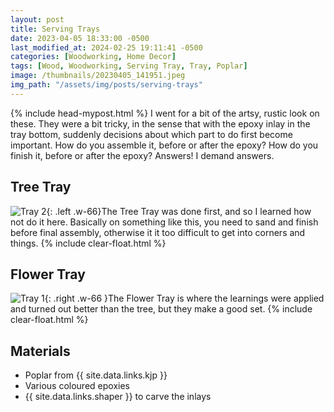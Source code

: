 ```yaml
---
layout: post
title: Serving Trays
date: 2023-04-05 18:33:00 -0500
last_modified_at: 2024-02-25 19:11:41 -0500
categories: [Woodworking, Home Decor]
tags: [Wood, Woodworking, Serving Tray, Tray, Poplar]
image: /thumbnails/20230405_141951.jpeg
img_path: "/assets/img/posts/serving-trays"
---
```

{% include head-mypost.html %}
I went for a bit of the artsy, rustic look on these.  They were a bit tricky, in the sense that with the epoxy inlay in the tray bottom, suddenly decisions about which part to do first become important.  How do you assemble it, before or after the epoxy?  How do you finish it, before or after the epoxy?  Answers!  I demand answers.

## Tree Tray

![Tray 2][Tray 2]{: .left .w-66}The Tree Tray was done first, and so I learned how not do it here.  Basically on something like this, you need to sand and finish before final assembly, otherwise it it too difficult to get into corners and things.
{% include clear-float.html %}

## Flower Tray

![Tray 1][Tray 1]{: .right .w-66 }The Flower Tray is where the learnings were applied and turned out better than the tree, but they make a good set.
{% include clear-float.html %}

## Materials

- Poplar from {{ site.data.links.kjp }}
- Various coloured epoxies
- {{ site.data.links.shaper }} to carve the inlays

[Tray 1]: 20230405_141951.jpeg
[Tray 2]: 20230405_141946.jpeg
